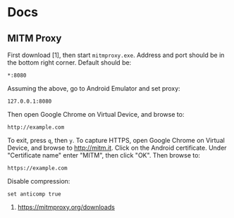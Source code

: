 # Docs

## MITM Proxy

First download [1], then start `mitmproxy.exe`. Address and port should be in
the bottom right corner. Default should be:

~~~
*:8080
~~~

Assuming the above, go to Android Emulator and set proxy:

~~~
127.0.0.1:8080
~~~

Then open Google Chrome on Virtual Device, and browse to:

~~~
http://example.com
~~~

To exit, press `q`, then `y`. To capture HTTPS, open Google Chrome on Virtual
Device, and browse to <http://mitm.it>. Click on the Android certificate. Under
"Certificate name" enter "MITM", then click "OK". Then browse to:

~~~
https://example.com
~~~

Disable compression:

~~~
set anticomp true
~~~

1. https://mitmproxy.org/downloads
